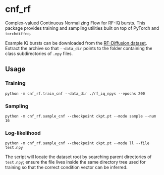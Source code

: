 # cnf_rf

Complex-valued Continuous Normalizing Flow for RF-IQ bursts. This package
provides training and sampling utilities built on top of PyTorch and
`torchdiffeq`.

Example IQ bursts can be downloaded from the
[RF-Diffusion dataset](https://github.com/mobicom24/RF-Diffusion/releases/download/dataset_model/dataset.zip).
Extract the archive so that `--data_dir` points to the folder containing the
class subdirectories of `.npy` files.

## Usage

### Training
```
python -m cnf_rf.train_cnf --data_dir ./rf_iq_npys --epochs 200
```

### Sampling
```
python -m cnf_rf.sample_cnf --checkpoint ckpt.pt --mode sample --num 16
```

### Log-likelihood
```
python -m cnf_rf.sample_cnf --checkpoint ckpt.pt --mode ll --file test.npy
```
The script will locate the dataset root by searching parent directories of
`test.npy`; ensure the file lives inside the same directory tree used for
training so that the correct condition vector can be inferred.
